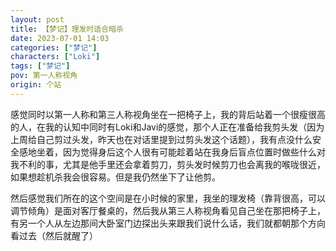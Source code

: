 ```yaml
---
layout: post
title: 【梦记】理发时适合暗杀
date: 2023-07-01 14:03
categories: ["梦记"]
characters: ["Loki"]
tags: ["梦记"]
pov: 第一人称视角
origin: 个站
---
```


感觉同时以第一人称和第三人称视角坐在一把椅子上，我的背后站着一个很瘦很高的人，在我的认知中同时有Loki和Javi的感觉，那个人正在准备给我剪头发（因为上周给自己剪过头发，昨天也在对话里提到过剪头发这个话题），我有点没什么安全感地坐着，因为觉得身后这个人很有可能趁着站在我身后盲点位置时做些什么对我不利的事，尤其是他手里还会拿着剪刀，剪头发时候剪刀也会离我的喉咙很近，如果想趁机杀我会很容易。但是我仍然坐下了让他剪。

然后感觉我们所在的这个空间是在小时候的家里，我坐的理发椅（靠背很高，可以调节倾角）是面对客厅餐桌的，然后我从第三人称视角看见自己坐在那把椅子上，有另一个人从左边那间大卧室门边探出头来跟我们说什么话，我们就都朝那个方向看过去（然后就醒了）
